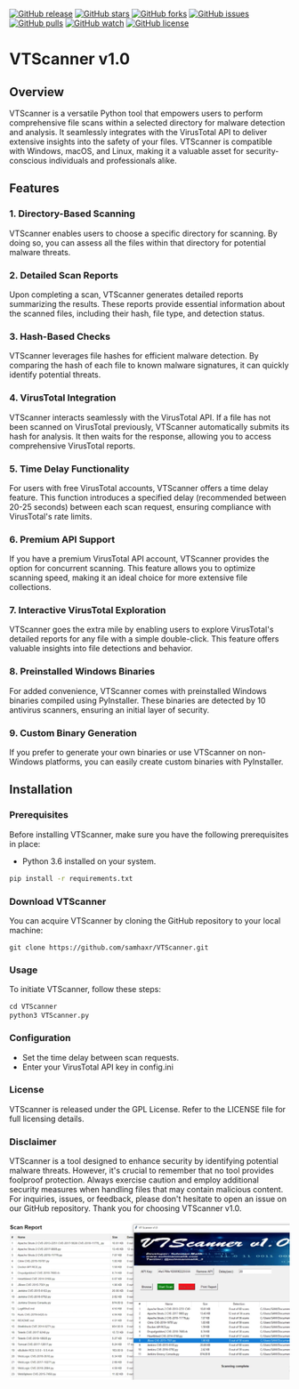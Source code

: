 [![GitHub release](https://img.shields.io/badge/release-v1.0.0-brightgreen?style=plastic&logo=appveyor)](https://github.com/samhaxr/VTScanner/releases/tag/v1.0.0)
[![GitHub stars](https://img.shields.io/github/stars/samhaxr/VTScanner?style=plastic&logo=appveyor)](https://github.com/samhaxr/VTScanner/stargazers)
[![GitHub forks](https://img.shields.io/github/forks/samhaxr/VTScanner?style=plastic&logo=appveyor)](https://github.com/samhaxr/VTScanner/network)
[![GitHub issues](https://img.shields.io/github/issues/samhaxr/VTScanner?style=plastic&logo=appveyor)](https://github.com/samhaxr/VTScanner/issues)
[![GitHub pulls](https://img.shields.io/github/issues-pr/samhaxr/VTScanner?style=plastic&logo=appveyor)](https://github.com/samhaxr/VTScanner/pulls)
[![GitHub watch](https://img.shields.io/github/watchers/samhaxr/VTScanner?style=plastic&logo=appveyor)](https://github.com/samhaxr/VTScanner/watch)
[![GitHub license](https://img.shields.io/github/license/samhaxr/VTScanner?style=plastic&logo=appveyor)](https://github.com/samhaxr/VTScanner/blob/main/LICENSE)

# VTScanner v1.0
## Overview

VTScanner is a versatile Python tool that empowers users to perform comprehensive file scans within a selected directory for malware detection and analysis. It seamlessly integrates with the VirusTotal API to deliver extensive insights into the safety of your files. VTScanner is compatible with Windows, macOS, and Linux, making it a valuable asset for security-conscious individuals and professionals alike.

## Features

### 1. Directory-Based Scanning

VTScanner enables users to choose a specific directory for scanning. By doing so, you can assess all the files within that directory for potential malware threats.

### 2. Detailed Scan Reports

Upon completing a scan, VTScanner generates detailed reports summarizing the results. These reports provide essential information about the scanned files, including their hash, file type, and detection status.

### 3. Hash-Based Checks

VTScanner leverages file hashes for efficient malware detection. By comparing the hash of each file to known malware signatures, it can quickly identify potential threats.

### 4. VirusTotal Integration

VTScanner interacts seamlessly with the VirusTotal API. If a file has not been scanned on VirusTotal previously, VTScanner automatically submits its hash for analysis. It then waits for the response, allowing you to access comprehensive VirusTotal reports.

### 5. Time Delay Functionality

For users with free VirusTotal accounts, VTScanner offers a time delay feature. This function introduces a specified delay (recommended between 20-25 seconds) between each scan request, ensuring compliance with VirusTotal's rate limits.

### 6. Premium API Support

If you have a premium VirusTotal API account, VTScanner provides the option for concurrent scanning. This feature allows you to optimize scanning speed, making it an ideal choice for more extensive file collections.

### 7. Interactive VirusTotal Exploration

VTScanner goes the extra mile by enabling users to explore VirusTotal's detailed reports for any file with a simple double-click. This feature offers valuable insights into file detections and behavior.

### 8. Preinstalled Windows Binaries

For added convenience, VTScanner comes with preinstalled Windows binaries compiled using PyInstaller. These binaries are detected by 10 antivirus scanners, ensuring an initial layer of security.

### 9. Custom Binary Generation

If you prefer to generate your own binaries or use VTScanner on non-Windows platforms, you can easily create custom binaries with PyInstaller.

## Installation

### Prerequisites

Before installing VTScanner, make sure you have the following prerequisites in place:

- Python 3.6 installed on your system.

```bash
pip install -r requirements.txt
```

### Download VTScanner
You can acquire VTScanner by cloning the GitHub repository to your local machine:
```
git clone https://github.com/samhaxr/VTScanner.git
```
### Usage
To initiate VTScanner, follow these steps:
```
cd VTScanner
python3 VTScanner.py
```
### Configuration
- Set the time delay between scan requests.
- Enter your VirusTotal API key in config.ini

### License
VTScanner is released under the GPL License. Refer to the LICENSE file for full licensing details.

### Disclaimer
VTScanner is a tool designed to enhance security by identifying potential malware threats. However, it's crucial to remember that no tool provides foolproof protection. Always exercise caution and employ additional security measures when handling files that may contain malicious content.
For inquiries, issues, or feedback, please don't hesitate to open an issue on our GitHub repository.
Thank you for choosing VTScanner v1.0.

![SXDorks](Image.png)

